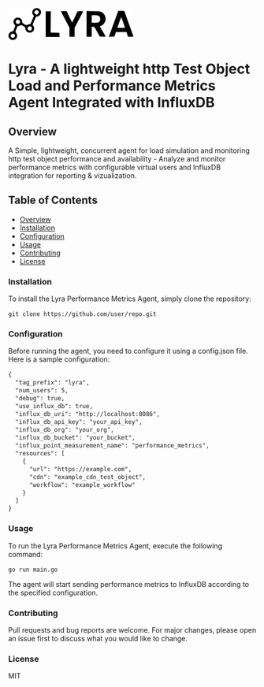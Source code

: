 ![Logo](https://github.com/eelbaz/lyra/blob/main/lyra-logo.png?raw=true)

# Lyra - A lightweight http Test Object Load and Performance Metrics Agent Integrated with InfluxDB

## Overview
A Simple, lightweight, concurrent agent for load simulation and monitoring http test object performance and availability -
Analyze and monitor performance metrics with configurable virtual users and InfluxDB integration for reporting & vizualization.


## Table of Contents
- [Overview](#overview)
- [Installation](#installation)
- [Configuration](#configuration)
- [Usage](#usage)
- [Contributing](#contributing)
- [License](#license)

### Installation
To install the Lyra Performance Metrics Agent, simply clone the repository:
``` 
git clone https://github.com/user/repo.git 
```


### Configuration
Before running the agent, you need to configure it using a config.json file. Here is a sample configuration:


```
{
  "tag_prefix": "lyra",
  "num_users": 5,
  "debug": true,
  "use_influx_db": true,
  "influx_db_uri": "http://localhost:8086",
  "influx_db_api_key": "your_api_key",
  "influx_db_org": "your_org",
  "influx_db_bucket": "your_bucket",
  "influx_point_measurement_name": "performance_metrics",
  "resources": [
    {
      "url": "https://example.com",
      "cdn": "example_cdn_test_object",
      "workflow": "example_workflow"
    }
  ]
}
```



### Usage
To run the Lyra Performance Metrics Agent, execute the following command:

```
go run main.go
```

The agent will start sending performance metrics to InfluxDB according to the specified configuration.

### Contributing
Pull requests and bug reports are welcome. For major changes, please open an issue first to discuss what you would like to change.

### License
MIT

